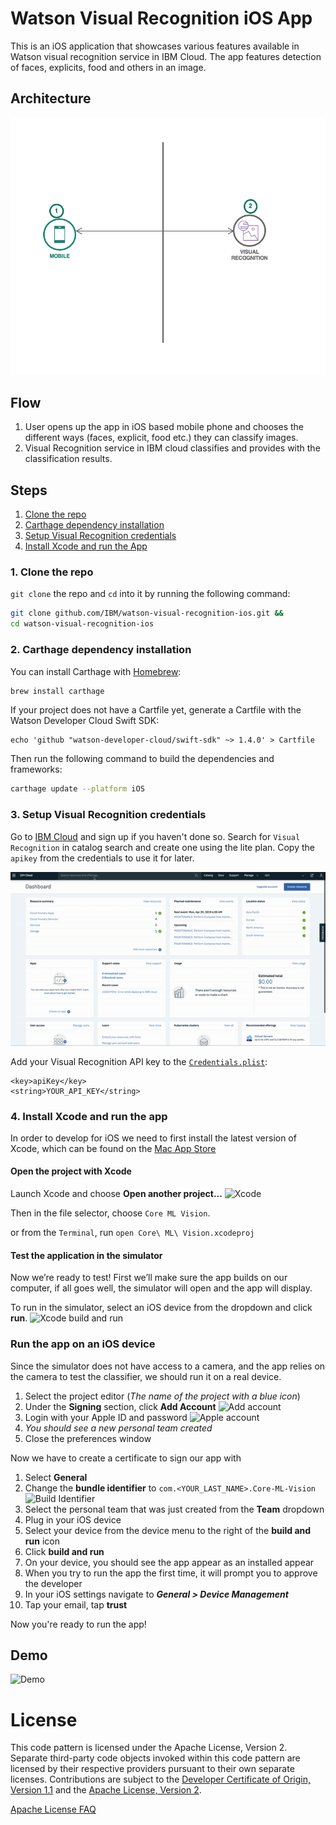 # Watson Visual Recognition iOS App

This is an iOS application that showcases various features available in Watson visual recognition service in IBM Cloud. The app features detection of faces, explicits, food and others in an image.

## Architecture

![Architecture](docs/images/architecture.png)

## Flow

1. User opens up the app in iOS based mobile phone and chooses the different ways (faces, explicit, food etc.) they can classify images.
2. Visual Recognition service in IBM cloud classifies and provides with the classification results.

## Steps

1. [Clone the repo](#1-clone-the-repo)
2. [Carthage dependency installation](#2-carthage-dependency-installation)
3. [Setup Visual Recognition credentials](#3-setup-visual-recognition-credentials)
4. [Install Xcode and run the App](#4-install-xcode-and-run-the-app)

### 1. Clone the repo
`git clone` the repo and `cd` into it by running the following command:

```bash
git clone github.com/IBM/watson-visual-recognition-ios.git &&
cd watson-visual-recognition-ios
```

### 2. Carthage dependency installation
You can install Carthage with [Homebrew](http://brew.sh/):

```bash
brew install carthage
```

If your project does not have a Cartfile yet, generate a Cartfile with the Watson Developer Cloud Swift SDK: 

```
echo 'github "watson-developer-cloud/swift-sdk" ~> 1.4.0' > Cartfile
```

Then run the following command to build the dependencies and frameworks:

```bash
carthage update --platform iOS
```

### 3. Setup Visual Recognition credentials

Go to [IBM Cloud](https://cloud.ibm.com) and sign up if you haven't done so. Search for `Visual Recognition` in catalog search and create one using the lite plan. Copy the `apikey` from the credentials to use it for later.

![Credentials](docs/images/vizrec-creds.gif)

Add your Visual Recognition API key to the [`Credentials.plist`](https://github.com/IBM/watson-visual-recognition-ios/blob/master/Core%20ML%20Vision/Credentials.plist):
```plist
<key>apiKey</key>
<string>YOUR_API_KEY</string>
```

### 4. Install Xcode and run the app
In order to develop for iOS we need to first install the latest version of Xcode, which can be found on the [Mac App Store](https://itunes.apple.com/us/app/xcode/id497799835?mt=12)

#### Open the project with Xcode
Launch Xcode and choose **Open another project...**
![Xcode](https://d2mxuefqeaa7sj.cloudfront.net/s_50BD1551C2CA022B9CF9D8DF0A28275DB7ACF3DBDD5764C0CB12B3AF3B1E0766_1541995654686_Screen+Shot+2018-11-11+at+10.18.30+PM.png)

Then in the file selector, choose `Core ML Vision`.

or from the `Terminal`, run `open Core\ ML\ Vision.xcodeproj`

#### Test the application in the simulator
Now we’re ready to test! First we’ll make sure the app builds on our computer, if all goes well, the simulator will open and the app will display.

To run in the simulator, select an iOS device from the dropdown and click **run**.
![Xcode build and run](https://d2mxuefqeaa7sj.cloudfront.net/s_50BD1551C2CA022B9CF9D8DF0A28275DB7ACF3DBDD5764C0CB12B3AF3B1E0766_1541996500409_Screen+Shot+2018-11-11+at+10.25.24+PM2.png)

### Run the app on an iOS device
Since the simulator does not have access to a camera, and the app relies on the camera to test the classifier, we should run it on a real device.

1. Select the project editor (*The name of the project with a blue icon*)
1. Under the **Signing** section, click **Add Account**
![Add account](https://bourdakos1.github.io/deprecated-cloud-annotations/assets/add_account.png)
1. Login with your Apple ID and password
![Apple account](https://bourdakos1.github.io/deprecated-cloud-annotations/assets/xcode_add_account.png)
1. *You should see a new personal team created*
1. Close the preferences window

Now we have to create a certificate to sign our app with

1. Select **General**
1. Change the **bundle identifier** to `com.<YOUR_LAST_NAME>.Core-ML-Vision`
![Build Identifier](https://bourdakos1.github.io/deprecated-cloud-annotations/assets/change_identifier.png)
1. Select the personal team that was just created from the **Team** dropdown
1. Plug in your iOS device
1. Select your device from the device menu to the right of the **build and run** icon
1. Click **build and run**
1. On your device, you should see the app appear as an installed appear
1. When you try to run the app the first time, it will prompt you to approve the developer
1. In your iOS settings navigate to ***General > Device Management***
1. Tap your email, tap **trust**

Now you're ready to run the app!


## Demo

![Demo](docs/video/demo.gif)

# License

This code pattern is licensed under the Apache License, Version 2. Separate third-party code objects invoked within this code pattern are licensed by their respective providers pursuant to their own separate licenses. Contributions are subject to the [Developer Certificate of Origin, Version 1.1](https://developercertificate.org/) and the [Apache License, Version 2](https://www.apache.org/licenses/LICENSE-2.0.txt).

[Apache License FAQ](https://www.apache.org/foundation/license-faq.html#WhatDoesItMEAN)
